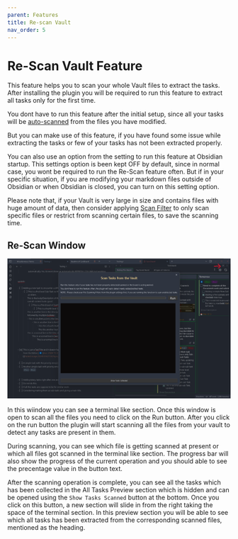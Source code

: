 ```yaml
---
parent: Features
title: Re-scan Vault
nav_order: 5
---
```


# Re-Scan Vault Feature

This feature helps you to scan your whole Vault files to extract the tasks. After installing the plugin you will be required to run this feature to extract all tasks only for the first time.

You dont have to run this feature after the initial setup, since all your tasks will be [auto-scanned](../Features/Auto_Scanning_Files.md) from the files you have modified.

But you can make use of this feature, if you have found some issue while extracting the tasks or few of your tasks has not been extracted properly.

You can also use an option from the setting to run this feature at Obsidian startup. This settings option is been kept OFF by default, since in normal case, you wont be required to run the Re-Scan feature often. But if in your specific situation, if you are modifying your markdown files outside of Obsidian or when Obsidian is closed, you can turn on this setting option.

Please note  that, if your Vault is very large in size and contains files with huge amount of data, then consider applying [Scan Filter](../Features/Filters_for_Scanning.md) to only scan specific files or restrict from scanning certain files, to save the scanning time.

## Re-Scan Window

![ReScan Vault Window Open](../../assets/ReScanVaultModalOpen.png)

In this wiindow you can see a terminal like section. Once this window is open to scan all the files you need to click on the Run button. After you click on the run button the plugin will start scanning all the files from your vault to detect any tasks are present in them.

During scanning, you can see which file is getting scanned at present or which all files got scanned in the terminal like section. The progress bar will also show the progress of the current operation and you should able to see the precentage value in the button text.

After the scanning operation is complete, you can see all the tasks which has been collected in the All Tasks Preview section which is hidden and can be opened using the `Show
Tasks Scanned` button at the bottom. Once you click on this button, a new section will slide in from the right taking the space of the terminal section. In this preview section you will be able to see which all tasks has been extracted from the corresponding scanned files, mentioned as the heading.

